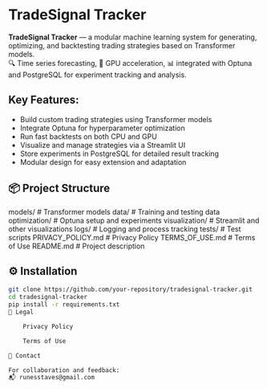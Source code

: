 # TradeSignal Tracker

**TradeSignal Tracker** — a modular machine learning system for generating, optimizing, and backtesting trading strategies based on Transformer models.  
🔍 Time series forecasting, 🚀 GPU acceleration, 📊 integrated with Optuna and PostgreSQL for experiment tracking and analysis.

## Key Features:
- Build custom trading strategies using Transformer models
- Integrate Optuna for hyperparameter optimization
- Run fast backtests on both CPU and GPU
- Visualize and manage strategies via a Streamlit UI
- Store experiments in PostgreSQL for detailed result tracking
- Modular design for easy extension and adaptation

## 📦 Project Structure
models/ # Transformer models
data/ # Training and testing data
optimization/ # Optuna setup and experiments
visualization/ # Streamlit and other visualizations
logs/ # Logging and process tracking
tests/ # Test scripts
PRIVACY_POLICY.md # Privacy Policy
TERMS_OF_USE.md # Terms of Use
README.md # Project description


## ⚙️ Installation
```bash
git clone https://github.com/your-repository/tradesignal-tracker.git
cd tradesignal-tracker
pip install -r requirements.txt
📝 Legal

    Privacy Policy

    Terms of Use

📧 Contact

For collaboration and feedback:
📬 runesstaves@gmail.com
